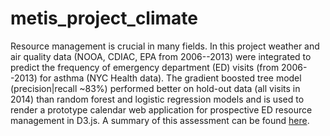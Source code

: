 # metis_project_climate

Resource management is crucial in many fields. 
In this project weather and air quality data (NOOA, CDIAC, EPA from 2006--2013) were integrated to predict the frequency of emergency department (ED) visits (from 2006--2013) for asthma (NYC Health data). The gradient boosted tree model (precision|recall ~83%) performed better on hold-out data (all visits in 2014) than random forest and logistic regression models and is used to render a prototype calendar web application for prospective ED resource management in D3.js. A summary of this assessment can be found [here](https://github.com/hengrumay/metis_project_climate/blob/master/docs/H-RMTan_predictingEDvisitswithClimateData.pptx.pdf).
